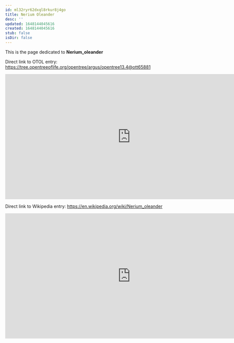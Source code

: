 ```yaml
---
id: ml32ryr62dxql8rkur8j4go
title: Nerium Oleander
desc: ''
updated: 1648144045616
created: 1648144045616
stub: false
isDir: false
---
```

This is the page dedicated to **Nerium_oleander**


Direct link to OTOL entry: https://tree.opentreeoflife.org/opentree/argus/opentree13.4@ott65881



<html>
    <body>
    <iframe src="https://tree.opentreeoflife.org/opentree/argus/opentree13.4@ott65881"
    width="800" height="400" frameborder="0" allowfullscreen> </iframe>
    </body>
</html>
    


Direct link to Wikipedia entry: https://en.wikipedia.org/wiki/Nerium_oleander



<html>
    <body>
    <iframe src="https://en.wikipedia.org/wiki/Nerium_oleander"
    width="800" height="400" frameborder="0" allowfullscreen> </iframe>
    </body>
</html>
    
